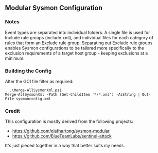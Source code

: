 ## Modular Sysmon Configuration

### Notes
Event types are separated into individual folders. A single file is used for Include rule groups (include.xml), and individual files for each category of rules that form an Exclude rule group. Separating out Exclude rule groups enables Sysmon configurations to be tailored more specifically to the exclusion requirements of a target host group - keeping exclusions at a minimum.

### Building the Config
Alter the GCI file filter as required:
```
. .\Merge-AllSysmonXml.ps1
Merge-AllSysmonXml -Path (Get-ChildItem '*\*.xml') -AsString | Out-File sysmonconfig.xml
```

### Credit
This configuration is mostly derived from the following projects:  
- https://github.com/olafhartong/sysmon-modular  
- https://github.com/BlueTeamLabs/sentinel-attack  

It's just pieced together in a way that better suits my needs.